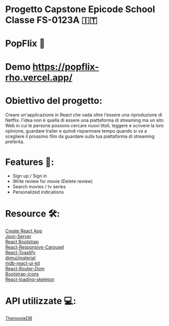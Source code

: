 # Progetto Capstone Epicode School Classe FS-0123A 🇮🇹

# PopFlix 🎥

# Demo https://popflix-rho.vercel.app/

# Obiettivo del progetto: 

Creare un'applicazione in React che vada oltre l'essere una riproduzione di Netflix. 
l'idea non è quella di essere una piattaforma di streaming ma un sito Web in cui le persone possono cercare nuovi titoli, 
leggere e scrivere la loro opinione, guardare trailer e quindi
risparmiare tempo quando si va a scegliere il prossimo film da guardare sulla tua piattaforma di streaming preferita.

# Features 🚀:

- Sign up / Sign in
- Write review for movie (Delete review)
- Search movies / tv series
- Personalized indications

# Resource 🛠:

[Create React App](https://create-react-app.dev/)<br>
[Json-Server](https://www.npmjs.com/package/json-server)<br>
[React Bootstrap](https://react-bootstrap.github.io/)<br>
[React-Responsive-Carousel](https://www.npmjs.com/package/react-responsive-carousel)<br>
[React-Toastify](https://www.npmjs.com/package/react-responsive-carousel)<br>
[@mui/material](https://mui.com/material-ui/getting-started/overview/)<br>
[mdb-react-ui-kit](https://www.npmjs.com/package/mdb-react-ui-kit)<br>
[React-Router-Dom](https://www.npmjs.com/package/react-router-dom)<br>
[Bootstrap-icons](https://icons.getbootstrap.com/)<br>
[React-loading-skeleton](https://www.npmjs.com/package/react-loading-skeleton)<br>

# API utilizzate 💻:

[ThemovieDB](https://www.themoviedb.org/)<br>

